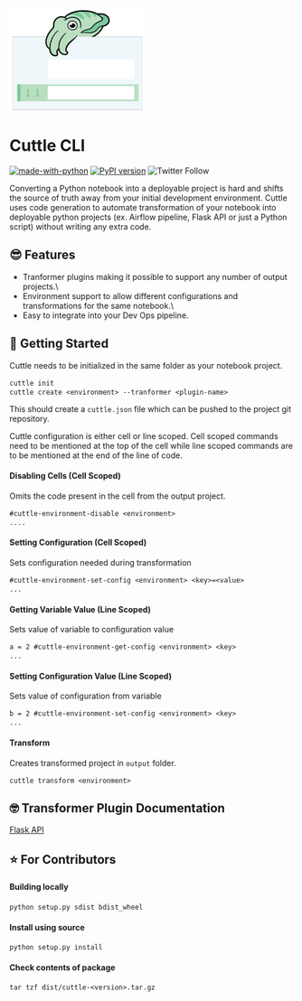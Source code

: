 ![alt text](/images/cuttle-logo.png)

# Cuttle CLI

[![made-with-python](https://img.shields.io/badge/Made%20with-Python-1f425f.svg)](https://www.python.org/) [![PyPI version](https://badge.fury.io/py/cuttle.svg)](https://badge.fury.io/py/cuttle) <img alt="Twitter Follow" src="https://img.shields.io/twitter/follow/cuttlehq?style=social">

Converting a Python notebook into a deployable project is hard and shifts the source of truth away from your initial development environment. Cuttle uses code generation to automate transformation of your notebook into deployable python projects (ex. Airflow pipeline, Flask API or just a Python script) without writing any extra code. 

## 😎 Features

* Tranformer plugins making it possible to support any number of output projects.\
* Environment support to allow different configurations and transformations for the same notebook.\
* Easy to integrate into your Dev Ops pipeline.

## 🚀 Getting Started

Cuttle needs to be initialized in the same folder as your notebook project. 

```
cuttle init
cuttle create <environment> --tranformer <plugin-name>
```

This should create a `cuttle.json` file which can be pushed to the project git repository.

Cuttle configuration is either cell or line scoped. Cell scoped commands need to be mentioned at the top of the cell while line scoped commands are to be mentioned at the end of the line of code.

#### Disabling Cells (Cell Scoped)

Omits the code present in the cell from the output project.

```
#cuttle-environment-disable <environment>
....
```

####  Setting Configuration (Cell Scoped)

Sets configuration needed during transformation

```
#cuttle-environment-set-config <environment> <key>=<value>
...
```

#### Getting Variable Value (Line Scoped)

Sets value of variable to configuration value

```
a = 2 #cuttle-environment-get-config <environment> <key>
...
```

#### Setting Configuration Value (Line Scoped)

Sets value of configuration from variable

```
b = 2 #cuttle-environment-set-config <environment> <key>
...
```

#### Transform

Creates transformed project in `output` folder.

```
cuttle transform <environment>
```

## 🤓 Transformer Plugin Documentation

[Flask API](cuttle/transform/flask/README.md)


## ⭐ For Contributors


#### Building locally

```
python setup.py sdist bdist_wheel
```

#### Install using source

```
python setup.py install
```

#### Check contents of package

```
tar tzf dist/cuttle-<version>.tar.gz
```
